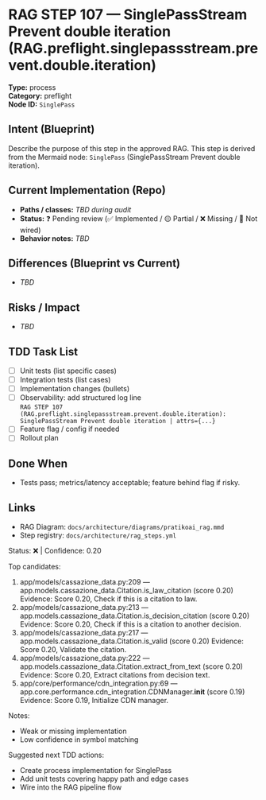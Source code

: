 # RAG STEP 107 — SinglePassStream Prevent double iteration (RAG.preflight.singlepassstream.prevent.double.iteration)

**Type:** process  
**Category:** preflight  
**Node ID:** `SinglePass`

## Intent (Blueprint)
Describe the purpose of this step in the approved RAG. This step is derived from the Mermaid node: `SinglePass` (SinglePassStream Prevent double iteration).

## Current Implementation (Repo)
- **Paths / classes:** _TBD during audit_
- **Status:** ❓ Pending review (✅ Implemented / 🟡 Partial / ❌ Missing / 🔌 Not wired)
- **Behavior notes:** _TBD_

## Differences (Blueprint vs Current)
- _TBD_

## Risks / Impact
- _TBD_

## TDD Task List
- [ ] Unit tests (list specific cases)
- [ ] Integration tests (list cases)
- [ ] Implementation changes (bullets)
- [ ] Observability: add structured log line  
  `RAG STEP 107 (RAG.preflight.singlepassstream.prevent.double.iteration): SinglePassStream Prevent double iteration | attrs={...}`
- [ ] Feature flag / config if needed
- [ ] Rollout plan

## Done When
- Tests pass; metrics/latency acceptable; feature behind flag if risky.

## Links
- RAG Diagram: `docs/architecture/diagrams/pratikoai_rag.mmd`
- Step registry: `docs/architecture/rag_steps.yml`


<!-- AUTO-AUDIT:BEGIN -->
Status: ❌  |  Confidence: 0.20

Top candidates:
1) app/models/cassazione_data.py:209 — app.models.cassazione_data.Citation.is_law_citation (score 0.20)
   Evidence: Score 0.20, Check if this is a citation to law.
2) app/models/cassazione_data.py:213 — app.models.cassazione_data.Citation.is_decision_citation (score 0.20)
   Evidence: Score 0.20, Check if this is a citation to another decision.
3) app/models/cassazione_data.py:217 — app.models.cassazione_data.Citation.is_valid (score 0.20)
   Evidence: Score 0.20, Validate the citation.
4) app/models/cassazione_data.py:222 — app.models.cassazione_data.Citation.extract_from_text (score 0.20)
   Evidence: Score 0.20, Extract citations from decision text.
5) app/core/performance/cdn_integration.py:69 — app.core.performance.cdn_integration.CDNManager.__init__ (score 0.19)
   Evidence: Score 0.19, Initialize CDN manager.

Notes:
- Weak or missing implementation
- Low confidence in symbol matching

Suggested next TDD actions:
- Create process implementation for SinglePass
- Add unit tests covering happy path and edge cases
- Wire into the RAG pipeline flow
<!-- AUTO-AUDIT:END -->